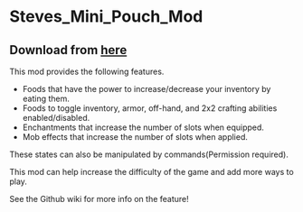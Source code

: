 # Steves_Mini_Pouch_Mod

## Download from [here](https://www.curseforge.com/minecraft/mc-mods/steves-mini-pouch)

This mod provides the following features.

- Foods that have the power to increase/decrease your inventory by eating them.
- Foods to toggle inventory, armor, off-hand, and 2x2 crafting abilities enabled/disabled.
- Enchantments that increase the number of slots when equipped.
- Mob effects that increase the number of slots when applied.

 
These states can also be manipulated by commands(Permission required).

This mod can help increase the difficulty of the game and add more ways to play.

See the Github wiki for more info on the feature!
